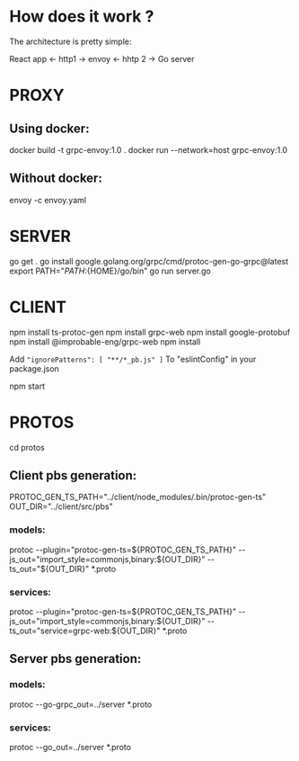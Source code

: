 # How does it work ?

The architecture is pretty simple:

React app  <- http1 ->  envoy  <- hhtp 2 -> Go server

# PROXY
## Using docker: 
docker build -t grpc-envoy:1.0 .
docker run --network=host grpc-envoy:1.0

## Without docker: 
envoy -c envoy.yaml
# SERVER
go get .
go install google.golang.org/grpc/cmd/protoc-gen-go-grpc@latest
export PATH="${PATH}:${HOME}/go/bin"
go run server.go
# CLIENT
npm install ts-protoc-gen
npm install grpc-web
npm install google-protobuf
npm install @improbable-eng/grpc-web
npm install

Add `
    "ignorePatterns": [
      "**/*_pb.js"
    ]
`
To "eslintConfig" in your package.json

npm start
# PROTOS

cd protos
## Client pbs generation:
PROTOC_GEN_TS_PATH="../client/node_modules/.bin/protoc-gen-ts"
OUT_DIR="../client/src/pbs"
### models:
protoc --plugin="protoc-gen-ts=${PROTOC_GEN_TS_PATH}" --js_out="import_style=commonjs,binary:${OUT_DIR}" --ts_out="${OUT_DIR}" *.proto 

### services:
protoc --plugin="protoc-gen-ts=${PROTOC_GEN_TS_PATH}" --js_out="import_style=commonjs,binary:${OUT_DIR}" --ts_out="service=grpc-web:${OUT_DIR}" *.proto
## Server pbs generation:
### models:
protoc --go-grpc_out=../server *.proto

### services:
protoc --go_out=../server *.proto


